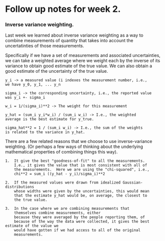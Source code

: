 
# Follow up notes for week 2.

### Inverse variance weighting. 

Last week we learned about inverse variance weighting as a way to combine
measurements of quantity that takes into account the uncertatinties of
those measurements.

Specifically if we have a set of measurements and associated
uncertainties, we can take a weighted average where we weight each by the inverse of its
variance to obtain good estimate of the true value. We can also obtain
a good estimate of the uncertainty of the true value.

    y_i -> a measured value (i indexes the measurement number, i.e.,
    we have y_0, y_1, ... y_n

	sigma_i -> the corresponding uncertainty, i.e., the reported value
	was y_i +- sigma_i

	w_i = 1/(sigma_i)**2 -> The weight for this measurement

	y_hat = (sum_i y_i*w_i) / (sum_i w_i) -> I.e., the weighted
    average is the best estimate for y_true.

	sigma_hat**2 = 1 / (sum_i w_i) -> I.e., the sum of the weights
	is related to the variance in y_hat.

There are a few related reasons that we choose to use inverse-variance
weighting.  (Or perhaps a few ways of thinking about the underlying
mathematical properties of combining things this way).

	1.  It give the best "goodness-of-fit" to all the measurements.
        I.e., it gives the value that is most consistent with all of
        the measurements.  Here we are using the "chi-squared", i.e.,
		chi**2 = sum_i ((y_hat - y_i)/sigma_i)**2

	2.  If the measured values were drawn from idealized Gaussian-distributions
		whose widths were given by the uncertainties, this would mean
		that the estimate y_hat would be, on average, the closest to
		the true value.
		
	3.  In the case where we are combining measurements that
        themselves combine measurements, either
        because they were averaged by the people reporting them, of
        because of the way the data were collected, it gives the best estimate of the value we
        would have gotten if we had access to all of the original
        measurements.



	

